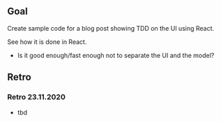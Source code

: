 ## Goal

Create sample code for a blog post showing TDD on the UI using React. 

See how it is done in React.
- Is it good enough/fast enough not to separate the UI and the model?

## Retro

### Retro 23.11.2020

* tbd

